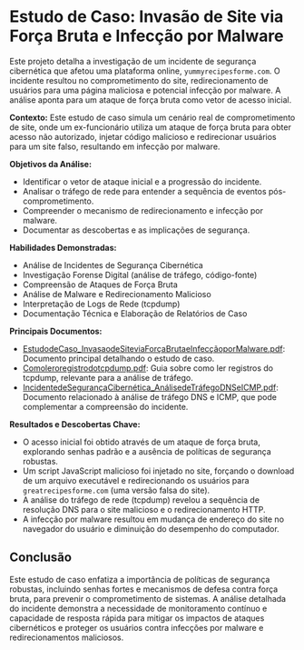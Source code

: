 # Estudo de Caso: Invasão de Site via Força Bruta e Infecção por Malware

Este projeto detalha a investigação de um incidente de segurança cibernética que afetou uma plataforma online, `yummyrecipesforme.com`. O incidente resultou no comprometimento do site, redirecionamento de usuários para uma página maliciosa e potencial infecção por malware. A análise aponta para um ataque de força bruta como vetor de acesso inicial.

**Contexto:** Este estudo de caso simula um cenário real de comprometimento de site, onde um ex-funcionário utiliza um ataque de força bruta para obter acesso não autorizado, injetar código malicioso e redirecionar usuários para um site falso, resultando em infecção por malware.

**Objetivos da Análise:**
*   Identificar o vetor de ataque inicial e a progressão do incidente.
*   Analisar o tráfego de rede para entender a sequência de eventos pós-comprometimento.
*   Compreender o mecanismo de redirecionamento e infecção por malware.
*   Documentar as descobertas e as implicações de segurança.

**Habilidades Demonstradas:**
*   Análise de Incidentes de Segurança Cibernética
*   Investigação Forense Digital (análise de tráfego, código-fonte)
*   Compreensão de Ataques de Força Bruta
*   Análise de Malware e Redirecionamento Malicioso
*   Interpretação de Logs de Rede (tcpdump)
*   Documentação Técnica e Elaboração de Relatórios de Caso

**Principais Documentos:**
*   [EstudodeCaso_InvasaodeSiteviaForçaBrutaeInfecçãoporMalware.pdf](docs/EstudodeCaso_InvasaodeSiteviaForçaBrutaeInfecçãoporMalware.md): Documento principal detalhando o estudo de caso.
*   [Comoleroregistrodotcpdump.pdf](docs/Comoleroregistrodotcpdump.md): Guia sobre como ler registros do tcpdump, relevante para a análise de tráfego.
*   [IncidentedeSegurançaCibernética_AnálisedeTráfegoDNSeICMP.pdf](docs/IncidentedeSegurançaCibernética_AnálisedeTráfegoDNSeICMP.md): Documento relacionado à análise de tráfego DNS e ICMP, que pode complementar a compreensão do incidente.

**Resultados e Descobertas Chave:**
*   O acesso inicial foi obtido através de um ataque de força bruta, explorando senhas padrão e a ausência de políticas de segurança robustas.
*   Um script JavaScript malicioso foi injetado no site, forçando o download de um arquivo executável e redirecionando os usuários para `greatrecipesforme.com` (uma versão falsa do site).
*   A análise do tráfego de rede (tcpdump) revelou a sequência de resolução DNS para o site malicioso e o redirecionamento HTTP.
*   A infecção por malware resultou em mudança de endereço do site no navegador do usuário e diminuição do desempenho do computador.

## Conclusão

Este estudo de caso enfatiza a importância de políticas de segurança robustas, incluindo senhas fortes e mecanismos de defesa contra força bruta, para prevenir o comprometimento de sistemas. A análise detalhada do incidente demonstra a necessidade de monitoramento contínuo e capacidade de resposta rápida para mitigar os impactos de ataques cibernéticos e proteger os usuários contra infecções por malware e redirecionamentos maliciosos.

